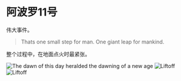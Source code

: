 # 阿波罗11号

伟大事件。

> Thats one small step for man. One giant leap for mankind.

整个过程中，在地面点火时最紧张。

![The dawn of this day heralded the dawning of a new age](https://cdn.jsdelivr.net/gh/tianheg/static@main/img/apollo11-1.png)
![Liftoff](https://cdn.jsdelivr.net/gh/tianheg/static@main/img/apollo11-2.png)
![Liftoff](https://cdn.jsdelivr.net/gh/tianheg/static@main/img/apollo11-3.png)
